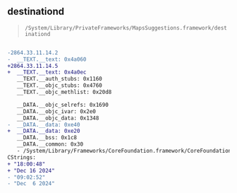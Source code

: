 ## destinationd

> `/System/Library/PrivateFrameworks/MapsSuggestions.framework/destinationd`

```diff

-2864.33.11.14.2
-  __TEXT.__text: 0x4a060
+2864.33.11.14.5
+  __TEXT.__text: 0x4a0ec
   __TEXT.__auth_stubs: 0x1160
   __TEXT.__objc_stubs: 0x4760
   __TEXT.__objc_methlist: 0x20d8

   __DATA.__objc_selrefs: 0x1690
   __DATA.__objc_ivar: 0x2e0
   __DATA.__objc_data: 0x1348
-  __DATA.__data: 0xe40
+  __DATA.__data: 0xe20
   __DATA.__bss: 0x1c8
   __DATA.__common: 0x30
   - /System/Library/Frameworks/CoreFoundation.framework/CoreFoundation
CStrings:
+ "18:00:48"
+ "Dec 16 2024"
- "09:02:52"
- "Dec  6 2024"

```
